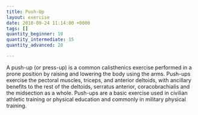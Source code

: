 ```yaml
---
title: Push-Up
layout: exercise
date: 2018-09-24 11:14:00 +0000
tags: []
quantity_beginner: 10
quantity_intermediate: 15
quantity_advanced: 20

---
```


A push-up (or press-up) is a common calisthenics exercise performed in a prone position by raising and lowering the body using the arms. Push-ups exercise the pectoral muscles, triceps, and anterior deltoids, with ancillary benefits to the rest of the deltoids, serratus anterior, coracobrachialis and the midsection as a whole. Push-ups are a basic exercise used in civilian athletic training or physical education and commonly in military physical training.
